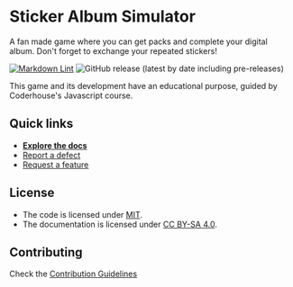 # Sticker Album Simulator

A fan made game where you can get packs and complete your digital album. 
Don't forget to exchange your repeated stickers!


[![Markdown Lint](https://github.com/ezeBalsamo/Sticker-Album-Simulator/actions/workflows/markdown-lint.yml/badge.svg)](https://github.com/ezeBalsamo/Sticker-Album-Simulator/actions/workflows/markdown-lint.yml)
![GitHub release (latest by date including pre-releases)](https://img.shields.io/github/v/release/ezeBalsamo/Sticker-Album-Simulator?include_prereleases)

This game and its development have an educational purpose, guided by Coderhouse's Javascript course.

## Quick links

- [**Explore the docs**](docs/README.md)
- [Report a defect](https://github.com/ezeBalsamo/Sticker-Album-Simulator/issues/new?labels=Type%3A+Defect)
- [Request a feature](https://github.com/ezeBalsamo/Sticker-Album-Simulator/issues/new?labels=Type%3A+Feature)

## License

- The code is licensed under [MIT](LICENSE).
- The documentation is licensed under [CC BY-SA 4.0](http://creativecommons.org/licenses/by-sa/4.0/).


## Contributing

Check the [Contribution Guidelines](CONTRIBUTING.md)
